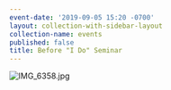 ```yaml
---
event-date: '2019-09-05 15:20 -0700'
layout: collection-with-sidebar-layout
collection-name: events
published: false
title: Before "I Do" Seminar
---
```

![IMG_6358.jpg]({{site.baseurl}}/media/IMG_6358.jpg)

